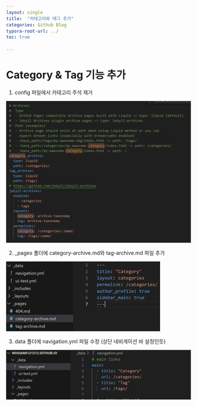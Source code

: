 ```yaml
---
layout: single
title:  "카테고리와 태그 추가"
categories: Github Blog
typora-root-url: ../
toc: true

---
```


# Category & Tag 기능 추가

1. config 파일에서 카테고리 주석 제거

<img src="/images/2024-04-03-Category&Tag/image-20240403121708867.png" alt="image-20240403121708867" style="zoom: 50%;" />



2. _pages 폴더에 category-archive.md와 tag-archive.md 파일 추가 

<img src="/images/2024-04-03-Category&Tag/image-20240403121816677.png" alt="image-20240403121816677" style="zoom:50%;" />

3. data 폴더에 navigation.yml 파일 수정 (상단 네비게이션 바 설정인듯)

<img src="/images/2024-04-03-Category&Tag/image-20240403121905054.png" alt="image-20240403121905054" style="zoom:50%;" />
